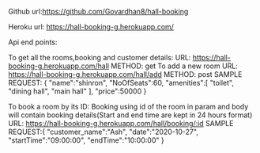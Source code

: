Github url:https://github.com/Govardhan8/hall-booking

Heroku url: https://hall-booking-g.herokuapp.com/

Api end points:

To get all the rooms,booking and customer details:
URL: https://hall-booking-g.herokuapp.com/hall
METHOD: get
To add a new room
URL: https://hall-booking-g.herokuapp.com/hall/add
METHOD: post
SAMPLE REQUEST: {
"name":"shinron",
"NoOfSeats":60,
"amenities":[
"toilet",
"dining hall",
"main hall"
],
"price":50000
}

To book a room by its ID:
Booking using id of the room in param and body will contain booking details(Start and end time are kept in 24 hours format)
URL: https://hall-booking-g.herokuapp.com/hall/booking/:id
SAMPLE REQUEST:{
"customer_name":"Ash",
"date":"2020-10-27",
"startTime":"09:00:00",
"endTime":"10:00:00"
}

